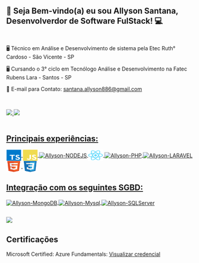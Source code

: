 ## 👋 Seja Bem-vindo(a) eu sou Allyson Santana, Desenvolverdor de Software FulStack! 💻 <br /> <br />

🖥️ Técnico em Análise e Desenvolvimento de sistema pela Etec Ruth° Cardoso - São Vicente - SP

🖥️ Cursando o 3° ciclo em Tecnólogo Análise e Desenvolvimento na Fatec Rubens Lara - Santos - SP 

📧 E-mail para Contato: santana.allyson886@gmail.com

## 

<div align="start">
  <br/>
  <a href="https://github.com/Allyson-Santana">
  <img height="180em" src="https://github-readme-stats.vercel.app/api?username=Allyson-Santana&show_icons=true&theme=tokyonight&include_all_commits=true&count_private=true"/>
  <img height="180em" src="https://github-readme-stats.vercel.app/api/top-langs/?username=Allyson-Santana&layout=compact&langs_count=7&theme=tokyonight"/>
</div>

<div style="display: inline_block"><br>
  
  ## Principais experiências: 
  <img align="center" alt="Allyson-Js" height="30" width="40" src="https://raw.githubusercontent.com/devicons/devicon/master/icons/typescript/typescript-plain.svg">
  <img align="center" alt="Allyson-Js" height="30" width="40" src="https://raw.githubusercontent.com/devicons/devicon/master/icons/javascript/javascript-plain.svg">
  <img align="center" alt="Allyson-NODEJS" height="30" width="40" src="https://cdn.jsdelivr.net/gh/devicons/devicon/icons/nodejs/nodejs-original.svg">
  <img align="center" alt="Allyson-React" height="30" width="40" src="https://raw.githubusercontent.com/devicons/devicon/master/icons/react/react-original.svg">
  <img align="center" alt="Allyson-PHP" height="40" width="50" src="https://cdn.jsdelivr.net/gh/devicons/devicon/icons/php/php-original.svg">
  <img align="center" alt="Allyson-LARAVEL" height="30" width="40" src="https://cdn.jsdelivr.net/gh/devicons/devicon/icons/laravel/laravel-plain-wordmark.svg">
  <img align="center" alt="Allyson-HTML" height="30" width="40" src="https://raw.githubusercontent.com/devicons/devicon/master/icons/html5/html5-original.svg">
  <img align="center" alt="Allyson-CSS" height="30" width="40" src="https://raw.githubusercontent.com/devicons/devicon/master/icons/css3/css3-original.svg">

   ## Integração com os seguintes SGBD:
  <img align="center" alt="Allyson-MongoDB" height="50" width="50" src="https://cdn.jsdelivr.net/gh/devicons/devicon/icons/mongodb/mongodb-original-wordmark.svg" />
  <img align="center" alt="Allyson-Mysql" height="60" width="50" src="https://cdn.jsdelivr.net/gh/devicons/devicon/icons/mysql/mysql-original-wordmark.svg" />
  <img align="center" alt="Allyson-SQLServer" height="50" width="50" src="https://cdn.jsdelivr.net/gh/devicons/devicon/icons/postgresql/postgresql-plain-wordmark.svg" />
  
</div>

  ##
  
<div> 
  <a href="https://br.linkedin.com/in/allyson-santana-729612182" target="_blank"><img height="30" src="https://img.shields.io/badge/-LinkedIn-%230077B5?style=for-the-badge&logo=linkedin&logoColor=white" target="_blank"></a> 
</div>


## Certificações
  
Microsoft Certified: Azure Fundamentals:
[Visualizar credencial](https://www.credly.com/badges/a1fbfe8f-f3b0-44a3-a75c-cdd41c2c9e3d/public_url)

 
